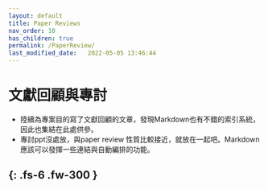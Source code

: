 ```yaml
---
layout: default
title: Paper Reviews
nav_order: 10
has_children: true
permalink: /PaperReview/
last_modified_date:   2022-05-05 13:46:44
---
```


# 文獻回顧與專討

- 陸續為專案目的寫了文獻回顧的文章，發現Markdown也有不錯的索引系統，因此也集結在此處供參。
- 專討ppt沒處放，與paper review 性質比較接近，就放在一起吧。Markdown應該可以發揮一些連結與自動編排的功能。

{: .fs-6 .fw-300 }
---


